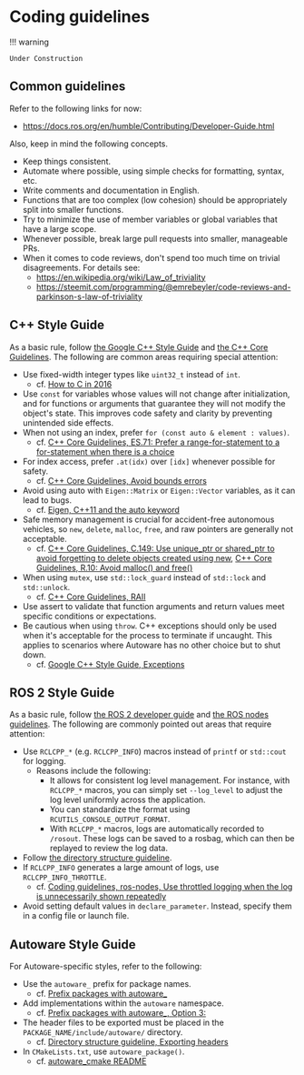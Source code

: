 # Coding guidelines

!!! warning

    Under Construction

## Common guidelines

Refer to the following links for now:

- <https://docs.ros.org/en/humble/Contributing/Developer-Guide.html>

Also, keep in mind the following concepts.

- Keep things consistent.
- Automate where possible, using simple checks for formatting, syntax, etc.
- Write comments and documentation in English.
- Functions that are too complex (low cohesion) should be appropriately split into smaller functions.
- Try to minimize the use of member variables or global variables that have a large scope.
- Whenever possible, break large pull requests into smaller, manageable PRs.
- When it comes to code reviews, don't spend too much time on trivial disagreements. For details see:
  - <https://en.wikipedia.org/wiki/Law_of_triviality>
  - <https://steemit.com/programming/@emrebeyler/code-reviews-and-parkinson-s-law-of-triviality>

## C++ Style Guide

As a basic rule, follow [the Google C++ Style Guide](https://google.github.io/styleguide/cppguide.html) and [the C++ Core Guidelines](https://github.com/isocpp/CppCoreGuidelines/blob/master/CppCoreGuidelines.md). The following are common areas requiring special attention:

- Use fixed-width integer types like `uint32_t` instead of `int`.
  - cf. [How to C in 2016](https://matt.sh/howto-c)
- Use `const` for variables whose values will not change after initialization, and for functions or arguments that guarantee they will not modify the object's state. This improves code safety and clarity by preventing unintended side effects.
- When not using an index, prefer `for (const auto & element : values)`.
  - cf. [C++ Core Guidelines, ES.71: Prefer a range-for-statement to a for-statement when there is a choice](https://github.com/isocpp/CppCoreGuidelines/blob/master/CppCoreGuidelines.md#es71-prefer-a-range-for-statement-to-a-for-statement-when-there-is-a-choice)
- For index access, prefer `.at(idx)` over `[idx]` whenever possible for safety.
  - cf. [C++ Core Guidelines, Avoid bounds errors](https://github.com/isocpp/CppCoreGuidelines/blob/master/CppCoreGuidelines.md#slcon3-avoid-bounds-errors)
- Avoid using auto with `Eigen::Matrix` or `Eigen::Vector` variables, as it can lead to bugs.
  - cf. [Eigen, C++11 and the auto keyword](https://eigen.tuxfamily.org/dox/TopicPitfalls.html)
- Safe memory management is crucial for accident-free autonomous vehicles, so `new`, `delete`, `malloc`, `free`, and raw pointers are generally not acceptable.
  - cf. [C++ Core Guidelines, C.149: Use unique_ptr or shared_ptr to avoid forgetting to delete objects created using new](https://github.com/isocpp/CppCoreGuidelines/blob/master/CppCoreGuidelines.md#c149-use-unique_ptr-or-shared_ptr-to-avoid-forgetting-to-delete-objects-created-using-new), [C++ Core Guidelines, R.10: Avoid malloc() and free()](https://github.com/isocpp/CppCoreGuidelines/blob/master/CppCoreGuidelines.md#r10-avoid-malloc-and-free)
- When using `mutex`, use `std::lock_guard` instead of `std::lock` and `std::unlock`.
  - cf. [C++ Core Guidelines, RAII](https://github.com/isocpp/CppCoreGuidelines/blob/master/CppCoreGuidelines.md#Rr-raii)
- Use assert to validate that function arguments and return values meet specific conditions or expectations.
- Be cautious when using `throw`. C++ exceptions should only be used when it's acceptable for the process to terminate if uncaught. This applies to scenarios where Autoware has no other choice but to shut down.
  - cf. [Google C++ Style Guide, Exceptions](https://google.github.io/styleguide/cppguide.html#Exceptions)

## ROS 2 Style Guide

As a basic rule, follow [the ROS 2 developer guide](https://docs.ros.org/en/humble/The-ROS2-Project/Contributing/Developer-Guide.html) and [the ROS nodes guidelines](./ros-nodes/class-design.md). The following are commonly pointed out areas that require attention:

- Use `RCLCPP_*` (e.g. `RCLCPP_INFO`) macros instead of `printf` or `std::cout` for logging.
  - Reasons include the following:
    - It allows for consistent log level management. For instance, with `RCLCPP_*` macros, you can simply set `--log_level` to adjust the log level uniformly across the application.
    - You can standardize the format using `RCUTILS_CONSOLE_OUTPUT_FORMAT`.
    - With `RCLCPP_*` macros, logs are automatically recorded to `/rosout`. These logs can be saved to a rosbag, which can then be replayed to review the log data.
- Follow [the directory structure guideline](./ros-nodes/directory-structure.md).
- If `RCLCPP_INFO` generates a large amount of logs, use `RCLCPP_INFO_THROTTLE`.
  - cf. [Coding guidelines, ros-nodes, Use throttled logging when the log is unnecessarily shown repeatedly](./ros-nodes/console-logging.md#use-throttled-logging-when-the-log-is-unnecessarily-shown-repeatedly-required-non-automated)
- Avoid setting default values in `declare_parameter`. Instead, specify them in a config file or launch file.

## Autoware Style Guide

For Autoware-specific styles, refer to the following:

- Use the `autoware_` prefix for package names.
  - cf. [Prefix packages with autoware\_](https://github.com/orgs/autowarefoundation/discussions/4097)
- Add implementations within the `autoware` namespace.
  - cf. [Prefix packages with autoware\_, Option 3:](https://github.com/orgs/autowarefoundation/discussions/4097#discussioncomment-8384169)
- The header files to be exported must be placed in the `PACKAGE_NAME/include/autoware/` directory.
  - cf. [Directory structure guideline, Exporting headers](./ros-nodes/directory-structure.md#exporting-headers)
- In `CMakeLists.txt`, use `autoware_package()`.
  - cf. [autoware_cmake README](https://github.com/autowarefoundation/autoware_cmake/tree/main/autoware_cmake)
